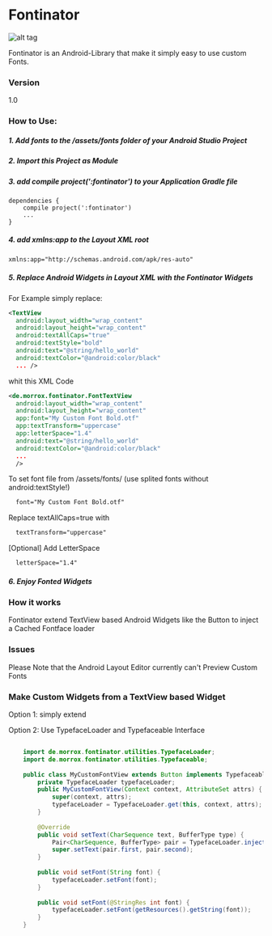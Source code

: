 Fontinator
==========

![alt tag](http://morrox.de/fontinator/mascot_animated.gif)

Fontinator is an Android-Library that make it simply easy to use custom Fonts.

### Version
  1.0

### How to Use:

##### 1. Add fonts to the /assets/fonts folder of your Android Studio Project

##### 2. Import this Project as Module

##### 3. add compile project(':fontinator') to your Application Gradle file
```
dependencies {
    compile project(':fontinator')
    ...
}
```

##### 4. add xmlns:app to the Layout XML root

```xml
xmlns:app="http://schemas.android.com/apk/res-auto"
```

##### 5. Replace Android Widgets in Layout XML with the Fontinator Widgets

For Example simply replace:
```xml
<TextView
  android:layout_width="wrap_content"
  android:layout_height="wrap_content"
  android:textAllCaps="true"
  android:textStyle="bold"
  android:text="@string/hello_world"
  android:textColor="@android:color/black"
  ... />
```

whit this XML Code

```xml
<de.morrox.fontinator.FontTextView
  android:layout_width="wrap_content"
  android:layout_height="wrap_content"
  app:font="My Custom Font Bold.otf"
  app:textTransform="uppercase"
  app:letterSpace="1.4"
  android:text="@string/hello_world"
  android:textColor="@android:color/black"
  ...
  />
```

  To set font file from /assets/fonts/ (use splited fonts without android:textStyle!)
```xml
  font="My Custom Font Bold.otf"
```
  Replace textAllCaps=true with
```xml
  textTransform="uppercase"
```
  [Optional] Add LetterSpace
```xml
  letterSpace="1.4"
```

##### 6. Enjoy Fonted Widgets

### How it works

Fontinator extend TextView based Android Widgets like the Button to inject a Cached Fontface loader

### Issues
Please Note that the Android Layout Editor currently can't Preview Custom Fonts

### Make Custom Widgets from a TextView based Widget
Option 1: simply extend

Option 2: Use TypefaceLoader and Typefaceable Interface

```java

    import de.morrox.fontinator.utilities.TypefaceLoader;
    import de.morrox.fontinator.utilities.Typefaceable;
    
    public class MyCustomFontView extends Button implements Typefaceable{
        private TypefaceLoader typefaceLoader;
        public MyCustomFontView(Context context, AttributeSet attrs) {
            super(context, attrs);
            typefaceLoader = TypefaceLoader.get(this, context, attrs);
        }
    
        @Override
        public void setText(CharSequence text, BufferType type) {
            Pair<CharSequence, BufferType> pair = TypefaceLoader.inject(typefaceLoader, text, type);
            super.setText(pair.first, pair.second);
        }
        
        public void setFont(String font) {
            typefaceLoader.setFont(font);
        }
    
        public void setFont(@StringRes int font) {
            typefaceLoader.setFont(getResources().getString(font));
        }
    }

```

